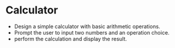 # Calculator
  - Design a simple calculator with basic arithmetic operations.
  - Prompt the user to input two numbers and an operation choice.
  - perform the calculation and display the result.
